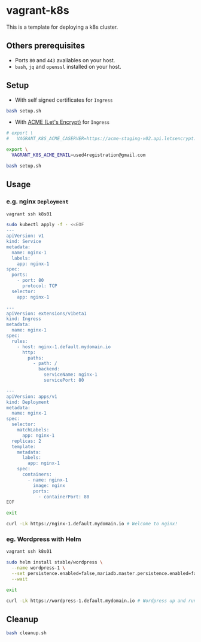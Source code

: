 # vagrant-k8s

This is a template for deploying a k8s cluster.

## Others prerequisites

* Ports `80` and `443` availables on your host.
* `bash`, `jq` and `openssl` installed on your host.

## Setup

* With self signed certificates for `Ingress`

```bash
bash setup.sh
```

* With [ACME (Let's Encrypt)](https://docs.traefik.io/configuration/acme) for `Ingress`

```bash
# export \
#   VAGRANT_K8S_ACME_CASERVER=https://acme-staging-v02.api.letsencrypt.org/directory

export \
  VAGRANT_K8S_ACME_EMAIL=used4registration@gmail.com

bash setup.sh
```

## Usage

### e.g. nginx `Deployment`

```bash
vagrant ssh k8s01

sudo kubectl apply -f - <<EOF
---
apiVersion: v1
kind: Service
metadata:
  name: nginx-1
  labels:
    app: nginx-1
spec:
  ports:
    - port: 80
      protocol: TCP
  selector:
    app: nginx-1

---
apiVersion: extensions/v1beta1
kind: Ingress
metadata:
  name: nginx-1
spec:
  rules:
    - host: nginx-1.default.mydomain.io
      http:
        paths:
          - path: /
            backend:
              serviceName: nginx-1
              servicePort: 80

---
apiVersion: apps/v1
kind: Deployment
metadata:
  name: nginx-1
spec:
  selector:
    matchLabels:
      app: nginx-1
  replicas: 2
  template:
    metadata:
      labels:
        app: nginx-1
    spec:
      containers:
        - name: nginx-1
          image: nginx
          ports:
            - containerPort: 80
EOF

exit

curl -Lk https://nginx-1.default.mydomain.io # Welcome to nginx! 
```

### eg. Wordpress with Helm

```bash
vagrant ssh k8s01

sudo helm install stable/wordpress \
  --name wordpress-1 \
  --set persistence.enabled=false,mariadb.master.persistence.enabled=false,serviceType=ClusterIP,ingress.enabled=true,ingress.hosts[0].name=wordpress-1.default.mydomain.io \
  --wait

exit

curl -Lk https://wordpress-1.default.mydomain.io # Wordpress up and running :)
```

## Cleanup

```bash
bash cleanup.sh
```
